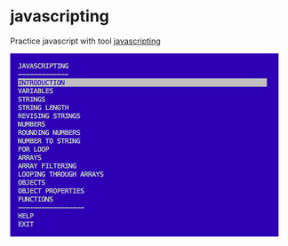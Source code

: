 # javascripting
Practice javascript with tool [javascripting](https://github.com/workshopper/javascripting)

<img src="./img/screenshot.png" alt="" />